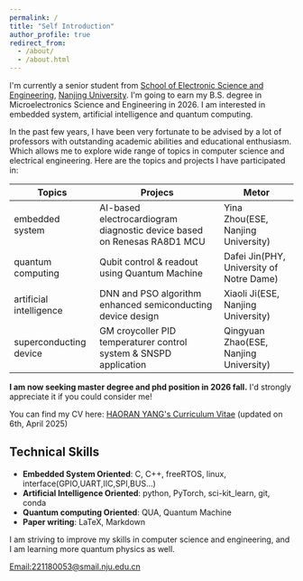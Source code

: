 ```yaml
---
permalink: /
title: "Self Introduction"
author_profile: true
redirect_from: 
  - /about/
  - /about.html
---
```


I'm currently a senior student from [School of Electronic Science and Engineering](https://ese.nju.edu.cn/ese_en/main.htm), [Nanjing University](https://www.nju.edu.cn/en/). I'm going to earn my B.S. degree in Microelectronics Science and Engineering in 2026. I am interested in embedded system, artificial intelligence and quantum computing.  

In the past few years, I have been very fortunate to be advised by a lot of professors with outstanding academic abilities and educational enthusiasm. Which allows me to explore wide range of topics in computer science and electrical engineering. Here are the topics and projects I have participated in:

|Topics                        |Projecs                                                                 |Metor                                      |
|------------------------------|------------------------------------------------------------------------|-------------------------------------------|
|embedded system               |AI-based electrocardiogram diagnostic device based on Renesas RA8D1 MCU |Yina Zhou(ESE, Nanjing University)         |
|quantum computing             |Qubit control & readout using Quantum Machine                           |Dafei Jin(PHY, University of Notre Dame)   |
|artificial intelligence       |DNN and PSO algorithm enhanced semiconducting device design             |Xiaoli Ji(ESE, Nanjing University)         |
|superconducting device        |GM croycoller PID temperaturer control system & SNSPD application       |Qingyuan Zhao(ESE, Nanjing University)     |

**I am now seeking master degree and phd position in 2026 fall.** I'd strongly appreciate it if you could consider me!

You can find my CV here: [HAORAN YANG's Curriculum Vitae](../assets/Haoran_Yang_CV_Latest.pdf) (updated on 6th, April 2025)


## Technical Skills

* **Embedded System Oriented**: C, C++, freeRTOS, linux, interface(GPIO,UART,IIC,SPI,BUS...)
* **Artificial Intelligence Oriented**: python, PyTorch, sci-kit_learn, git, conda
* **Quantum computing Oriented**: QUA, Quantum Machine
* **Paper writing**: LaTeX, Markdown


I am striving to improve my skills in computer science and engineering, and I am learning more quantum physics as well.

[Email:221180053@smail.nju.edu.cn](mailto:221180053@smail.nju.edu.cn)

